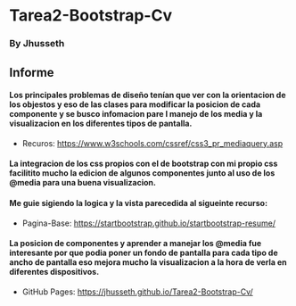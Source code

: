 # Tarea2-Bootstrap-Cv

### By Jhusseth

## Informe

#### Los principales problemas de diseño tenían que ver con la orientacion de los objestos y eso de las clases para modificar la posicion de cada componente y se busco infomacion pare l manejo de los media y la visualizacion en los diferentes tipos de pantalla.
* Recuros: https://www.w3schools.com/cssref/css3_pr_mediaquery.asp

#### La integracion de los css propios con el de bootstrap con mi propio css facilitito mucho la edicion de algunos componentes junto al uso de los @media para una buena visualizacion.

#### Me guie sigiendo la logica y la vista parecedida al sigueinte recurso:
* Pagina-Base: https://startbootstrap.github.io/startbootstrap-resume/

#### La posicion de componentes y aprender a manejar los @media fue interesante por que podia poner un fondo de pantalla para cada tipo de ancho de pantalla eso mejora mucho la visualizacion a la hora de verla en diferentes dispositivos. 


* GitHub Pages: https://jhusseth.github.io/Tarea2-Bootstrap-Cv/
